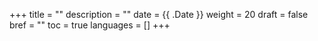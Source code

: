 +++
title = ""
description = ""
date = {{ .Date }}
weight = 20
draft = false
bref = ""
toc = true
languages = []
+++
